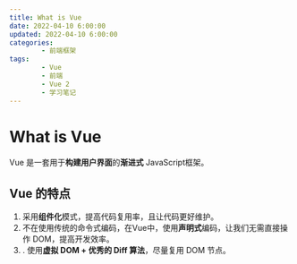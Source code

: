 ```yaml
---
title: What is Vue
date: 2022-04-10 6:00:00
updated: 2022-04-10 6:00:00
categories:
        - 前端框架
tags:
        - Vue
        - 前端
        - Vue 2
        - 学习笔记
---
```


# What is Vue

Vue 是一套用于**构建用户界面**的**渐进式** JavaScript框架。

## Vue 的特点

1. 采用**组件化**模式，提高代码复用率，且让代码更好维护。
2. 不在使用传统的命令式编码，在Vue中，使用**声明式**编码，让我们无需直接操作 DOM，提高开发效率。
3. . 使用**虚拟 DOM + 优秀的 Diff 算法**，尽量复用 DOM 节点。